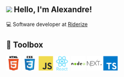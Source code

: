 ## <img src="https://raw.githubusercontent.com/MartinHeinz/MartinHeinz/master/wave.gif" width="20px"> Hello, I'm Alexandre!
💻 Software developer at [Riderize](https://www.riderize.com/)
## 🧰 Toolbox

<img src="https://github.com/devicons/devicon/blob/master/icons/html5/html5-original-wordmark.svg" alt="HTML logo" width="40" height="40" /> <img src="https://github.com/devicons/devicon/blob/master/icons/css3/css3-original-wordmark.svg" alt="CSS logo" width="40" height="40" /> <img src="https://github.com/devicons/devicon/blob/master/icons/javascript/javascript-original.svg" alt="Javascript logo" width="40" height="40" /> <img src="https://github.com/devicons/devicon/blob/master/icons/react/react-original-wordmark.svg" alt="React logo" width="40" height="40" /> <img src="https://github.com/devicons/devicon/blob/master/icons/nodejs/nodejs-original-wordmark.svg" alt="Node logo" width="40" height="40" /> <img src="https://github.com/devicons/devicon/blob/master/icons/nextjs/nextjs-original-wordmark.svg" alt="Nextjs logo" width="40" height="40" /> <img src="https://github.com/devicons/devicon/blob/master/icons/typescript/typescript-original.svg" alt="Typescript logo" width="40" height="40" /> 
